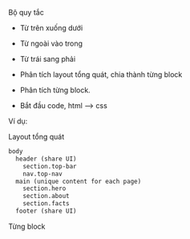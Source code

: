 Bộ quy tắc
- Từ trên xuống dưới
- Từ ngoài vào trong
- Từ trái sang phải

- Phân tích layout tổng quát, chia thành từng block
- Phân tích từng block.
- Bắt đầu code, html --> css

Ví dụ:

Layout tổng quát

```html
body
  header (share UI)
    section.top-bar
    nav.top-nav
  main (unique content for each page)
    section.hero
    section.about
    section.facts
  footer (share UI)
```

Từng block
